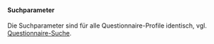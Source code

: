 #### Suchparameter

Die Suchparameter sind für alle Questionnaire-Profile identisch, vgl. [Questionnaire-Suche](Questionnaire-Suche.html).

